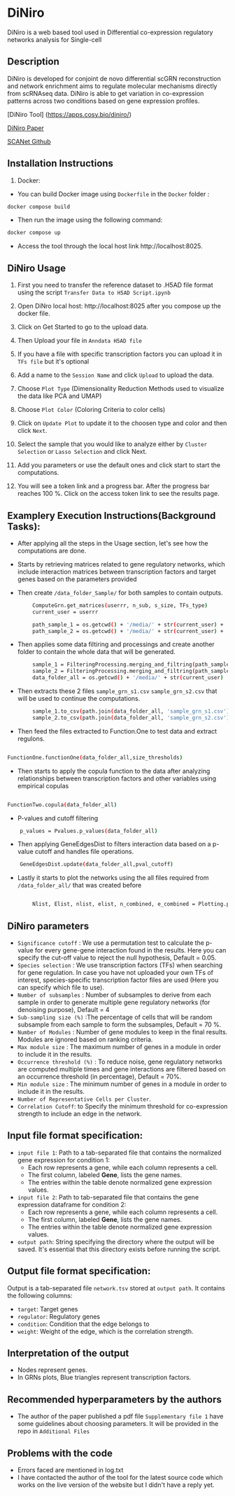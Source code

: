 # DiNiro

DiNiro is a web based tool used in Differential co-expression regulatory networks analysis for Single-cell

## Description

DiNiro is developed for conjoint de novo differential scGRN reconstruction and network enrichment aims to regulate molecular mechanisms directly from scRNAseq data. DiNiro is able to get variation in co-expression patterns across two conditions based on gene expression profiles.

[DiNiro Tool] (https://apps.cosy.bio/diniro/)

[DiNiro Paper](https://academic.oup.com/nargab/article/5/1/lqad018/7069287)

[SCANet Github](https://gitlab.com/mhanedd/diniro)


## Installation Instructions

1) Docker:

- You can build Docker image using `Dockerfile` in the `Docker` folder :
  
```bash
docker compose build
```

- Then run the image using the following command:

```bash
docker compose up
```

- Access the tool through the local host link http://localhost:8025.


## DiNiro Usage

1. First you need to transfer the reference dataset to .H5AD file format using the script `Transfer Data to H5AD Script.ipynb` 

2. Open DiNro local host: http://localhost:8025 after you compose up the docker file.

3. Click on Get Started to go to the upload data.

4. Then Upload your file in `Anndata H5AD file`
5. If you have a file with specific transcription factors you can upload it in `TFs file` but it's optional
6. Add a name to the `Session Name` and click `Upload` to upload the data.

7. Choose `Plot Type` (Dimensionality Reduction Methods used to visualize the data like PCA and UMAP)
8. Choose `Plot Color` (Coloring Criteria to color cells)
9. Click on `Update Plot` to update it to the choosen type and color and then click `Next`. 

10. Select the sample that you would like to analyze either by `Cluster Selection` or `Lasso Selection` and click Next.

11. Add you parameters or use the default ones and click start to start the computations.

12. You will see a token link and a progress bar. After the progress bar reaches 100 %. Click on the access token link to see the results page.


## Examplery Execution Instructions(Background Tasks):

- After applying all the steps in the Usage section, let's see how the computations are done.

- Starts by retrieving matrices related to gene regulatory networks, which include interaction matrices between transcription factors and target genes based on the parameters provided 

- Then create `/data_folder_Sample/` for both samples to contain outputs.

```bash
        ComputeGrn.get_matrices(userrr, n_sub, s_size, TFs_type)
        current_user = userrr

        path_sample_1 = os.getcwd() + '/media/' + str(current_user) + '/data_folder_sample_1/'
        path_sample_2 = os.getcwd() + '/media/' + str(current_user) + '/data_folder_sample_2/'
```

- Then applies some data filtiring and processings and create another folder to contain the whole data that will be generated.

```bash
        sample_1 = FilteringProcessing.merging_and_filtring(path_sample_1, occurrence_threshold, size_thresholds)
        sample_2 = FilteringProcessing.merging_and_filtring(path_sample_2, occurrence_threshold, size_thresholds)
        data_folder_all = os.getcwd() + '/media/' + str(current_user)
```

- Then extracts these 2 files `sample_grn_s1.csv` `sample_grn_s2.csv` that will be used to continue the computations.

```bash
        sample_1.to_csv(path.join(data_folder_all, 'sample_grn_s1.csv'), index=False)
        sample_2.to_csv(path.join(data_folder_all, 'sample_grn_s2.csv'), index=False)
```
- Then feed the files extracted to Function.One to test data and extract regulons.

```bash

FunctionOne.functionOne(data_folder_all,size_thresholds)

```

- Then starts to apply the copula function to the data after analyzing relationships between transcription factors and other variables using empirical copulas

```bash

FunctionTwo.copula(data_folder_all)

```

- P-values and cutoff filtering

```bash
    p_values = Pvalues.p_values(data_folder_all)
```

- Then applying GeneEdgesDist to filters interaction data based on a p-value cutoff and handles file operations.

```bash
    GeneEdgesDist.update(data_folder_all,pval_cutoff)
```

- Lastly it starts to plot the networks using the all files required from `/data_folder_all/` that was created before
```bash

        Nlist, Elist, nlist, elist, n_combined, e_combined = Plotting.plot_network(data_folder_all, number_of_modules,pval_cutoff,int(size_threshold_min),int(size_threshold_max))
```

## DiNiro parameters
- `Significance cutoff` : We use a permutation test to calculate the p-value for every gene-gene interaction found in the results. Here you can specify the cut-off value to reject the null hypothesis, Default = 0.05.
- `Species selection` : We use transcription factors (TFs) when searching for gene regulation. In case you have not uploaded your own TFs of interest, species-specific transcription factor files are used (Here you can specify which file to use).
- `Number of subsamples` : Number of subsamples to derive from each sample in order to generate multiple gene regulatory networks (for denoising purpose), Default = 4
- `Sub-sampling size (%)` :The percentage of cells that will be random subsample from each sample to form the subsamples, Default = 70 %.
- `Number of Modules` : Number of gene modules to keep in the final results. Modules are ignored based on ranking criteria. 
- `Max module size` : The maximum number of genes in a module in order to include it in the results.
- `Occurrence threshold (%)` : To reduce noise, gene regulatory networks are computed multiple times and gene interactions are filtered based on an occurrence threshold (in percentage), Default = 70%.
- `Min module size` : The minimum number of genes in a module in order to include it in the results.
-  `Number of Representative Cells per Cluster`.
- `Correlation Cutoff`: to Specify the minimum threshold for co-expression strength to include an edge in the network.


## Input file format specification:

- `input file 1`:  Path to a tab-separated file that contains the normalized gene expression for condition 1:
    - Each row represents a gene, while each column represents a cell. 
    - The first column, labeled **Gene**, lists the gene names.
    - The entries within the table denote normalized gene expression values.
- `input file 2`: Path to tab-separated file that contains the gene expression dataframe for condition 2:
    - Each row represents a gene, while each column represents a cell. 
    - The first column, labeled **Gene**, lists the gene names.
    - The entries within the table denote normalized gene expression values.
- `output path`: String specifying the directory where the output will be saved. It's essential that this directory exists before running the script.

## Output file format specification:

Output is a tab-separated file `network.tsv` stored at `output path`. It contains the following columns:
- `target`: Target genes
- `regulator`: Regulatory genes
- `condition`: Condition that the edge belongs to
- `weight`: Weight of the edge, which is the correlation strength.

## Interpretation of the output

- Nodes represent genes.
- In GRNs plots, Blue triangles represent transcription factors.

## Recommended hyperparameters by the authors

- The author of the paper published a pdf file `Supplementary file 1` have some guidelines about choosing parameters. It will be provided in the repo in `Additional Files`

## Problems with the code
- Errors faced are mentioned in log.txt
- I have contacted the author of the tool for the latest source code which works on the live version of the website but I didn't have a reply yet.
